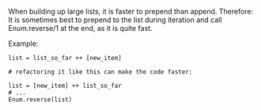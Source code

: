When building up large lists, it is faster to prepend than
append. Therefore: It is sometimes best to prepend to the list
during iteration and call Enum.reverse/1 at the end, as it is quite
fast.

Example:

    list = list_so_far ++ [new_item]

    # refactoring it like this can make the code faster:

    list = [new_item] ++ list_so_far
    # ...
    Enum.reverse(list)

